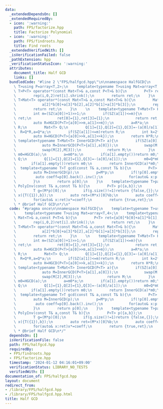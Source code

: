 ```yaml
---
data:
  _extendedDependsOn: []
  _extendedRequiredBy:
  - icon: ':warning:'
    path: FPS/factorize.hpp
    title: Factorize Polynomial
  - icon: ':warning:'
    path: FPS/findroots.hpp
    title: Find roots
  _extendedVerifiedWith: []
  _isVerificationFailed: false
  _pathExtension: hpp
  _verificationStatusIcon: ':warning:'
  attributes:
    document_title: Half GCD
    links: []
  bundledCode: "#line 2 \"FPS/halfgcd.hpp\"\n\nnamespace HalfGCD{\n    template<typename\
    \ T>using P=array<T,2>;\n    template<typename T>using Mat=array<T,4>;\n    template<typename\
    \ T>P<T> operator*(const Mat<T>& a,const P<T>& b){\n        P<T> ret={a[0]*b[0]+a[1]*b[1],a[2]*b[0]+a[3]*b[1]};\n\
    \        rep(i,0,2)ret[i].shrink();\n        return ret;\n    }\n    template<typename\
    \ T>Mat<T> operator*(const Mat<T>& a,const Mat<T>& b){\n        Mat<T> ret={a[0]*b[0]+a[1]*b[2],a[0]*b[1]+a[1]*b[3],\n\
    \            a[2]*b[0]+a[3]*b[2],a[2]*b[1]+a[3]*b[3]};\n        rep(i,0,4)ret[i].shrink();\n\
    \        return ret;\n    }\n    \n    template<typename T>Mat<T> HGCD(P<T> a){\n\
    \        int m=(SZ(a[0])+1)>>1;\n        if(SZ(a[1])<=m){\n            Mat<T>\
    \ ret;\n            ret[0]={1},ret[3]={1};\n            return ret;\n        }\n\
    \        auto R=HGCD(P<T>{a[0]>>m,a[1]>>m});\n        a=R*a;\n        if(SZ(a[1])<=m)return\
    \ R;\n        Mat<T> Q;\n        Q[1]={1},Q[2]={1},Q[3]=-(a[0]/a[1]);\n      \
    \  R=Q*R,a=Q*a;\n        if(SZ(a[1])<=m)return R;\n        int k=2*m+1-SZ(a[0]);\n\
    \        auto H=HGCD(P<T>{a[0]>>k,a[1]>>k});\n        return H*R;\n    }\n   \
    \ template<typename T>Mat<T> InnerGCD(P<T> a){\n        if(SZ(a[0])<SZ(a[1])){\n\
    \            auto M=InnerGCD(P<T>{a[1],a[0]});\n            swap(M[0],M[1]);\n\
    \            swap(M[2],M[3]);\n            return M;\n        }\n        auto\
    \ m0=HGCD(a);\n        a=m0*a;\n        if(a[1].empty())return m0;\n        Mat<T>\
    \ Q;\n        Q[1]={1},Q[2]={1},Q[3]=-(a[0]/a[1]);\n        m0=Q*m0,a=Q*a;\n \
    \       if(a[1].empty())return m0;\n        return InnerGCD(a)*m0;\n    }\n  \
    \  template<typename T>T gcd(const T& a,const T& b){\n        P<T> p({a,b});\n\
    \        auto M=InnerGCD(p);\n        p=M*p;\n        if(!p[0].empty()){\n   \
    \         auto coeff=p[0].back().inv();\n            for(auto& x:p[0])x*=coeff;\n\
    \        }\n        return p[0];\n    }\n    template<typename T>pair<bool,T>\
    \ PolyInv(const T& a,const T& b){\n        P<T> p({a,b});\n        auto M=InnerGCD(p);\n\
    \        T g=(M*p)[0];\n        if(g.size()!=1)return {false,{}};\n        P<T>\
    \ x({T({1}),b});\n        auto ret=(M*x)[0]%b;\n        auto coeff=g[0].inv();\n\
    \        for(auto& x:ret)x*=coeff;\n        return {true,ret};\n    }\n}\n\n/**\n\
    \ * @brief Half GCD\n*/\n"
  code: "#pragma once\n\nnamespace HalfGCD{\n    template<typename T>using P=array<T,2>;\n\
    \    template<typename T>using Mat=array<T,4>;\n    template<typename T>P<T> operator*(const\
    \ Mat<T>& a,const P<T>& b){\n        P<T> ret={a[0]*b[0]+a[1]*b[1],a[2]*b[0]+a[3]*b[1]};\n\
    \        rep(i,0,2)ret[i].shrink();\n        return ret;\n    }\n    template<typename\
    \ T>Mat<T> operator*(const Mat<T>& a,const Mat<T>& b){\n        Mat<T> ret={a[0]*b[0]+a[1]*b[2],a[0]*b[1]+a[1]*b[3],\n\
    \            a[2]*b[0]+a[3]*b[2],a[2]*b[1]+a[3]*b[3]};\n        rep(i,0,4)ret[i].shrink();\n\
    \        return ret;\n    }\n    \n    template<typename T>Mat<T> HGCD(P<T> a){\n\
    \        int m=(SZ(a[0])+1)>>1;\n        if(SZ(a[1])<=m){\n            Mat<T>\
    \ ret;\n            ret[0]={1},ret[3]={1};\n            return ret;\n        }\n\
    \        auto R=HGCD(P<T>{a[0]>>m,a[1]>>m});\n        a=R*a;\n        if(SZ(a[1])<=m)return\
    \ R;\n        Mat<T> Q;\n        Q[1]={1},Q[2]={1},Q[3]=-(a[0]/a[1]);\n      \
    \  R=Q*R,a=Q*a;\n        if(SZ(a[1])<=m)return R;\n        int k=2*m+1-SZ(a[0]);\n\
    \        auto H=HGCD(P<T>{a[0]>>k,a[1]>>k});\n        return H*R;\n    }\n   \
    \ template<typename T>Mat<T> InnerGCD(P<T> a){\n        if(SZ(a[0])<SZ(a[1])){\n\
    \            auto M=InnerGCD(P<T>{a[1],a[0]});\n            swap(M[0],M[1]);\n\
    \            swap(M[2],M[3]);\n            return M;\n        }\n        auto\
    \ m0=HGCD(a);\n        a=m0*a;\n        if(a[1].empty())return m0;\n        Mat<T>\
    \ Q;\n        Q[1]={1},Q[2]={1},Q[3]=-(a[0]/a[1]);\n        m0=Q*m0,a=Q*a;\n \
    \       if(a[1].empty())return m0;\n        return InnerGCD(a)*m0;\n    }\n  \
    \  template<typename T>T gcd(const T& a,const T& b){\n        P<T> p({a,b});\n\
    \        auto M=InnerGCD(p);\n        p=M*p;\n        if(!p[0].empty()){\n   \
    \         auto coeff=p[0].back().inv();\n            for(auto& x:p[0])x*=coeff;\n\
    \        }\n        return p[0];\n    }\n    template<typename T>pair<bool,T>\
    \ PolyInv(const T& a,const T& b){\n        P<T> p({a,b});\n        auto M=InnerGCD(p);\n\
    \        T g=(M*p)[0];\n        if(g.size()!=1)return {false,{}};\n        P<T>\
    \ x({T({1}),b});\n        auto ret=(M*x)[0]%b;\n        auto coeff=g[0].inv();\n\
    \        for(auto& x:ret)x*=coeff;\n        return {true,ret};\n    }\n}\n\n/**\n\
    \ * @brief Half GCD\n*/"
  dependsOn: []
  isVerificationFile: false
  path: FPS/halfgcd.hpp
  requiredBy:
  - FPS/findroots.hpp
  - FPS/factorize.hpp
  timestamp: '2024-01-12 04:16:01+09:00'
  verificationStatus: LIBRARY_NO_TESTS
  verifiedWith: []
documentation_of: FPS/halfgcd.hpp
layout: document
redirect_from:
- /library/FPS/halfgcd.hpp
- /library/FPS/halfgcd.hpp.html
title: Half GCD
---
```

